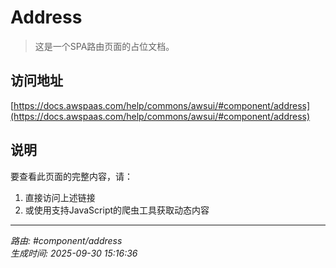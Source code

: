 # Address

> 这是一个SPA路由页面的占位文档。

## 访问地址

[https://docs.awspaas.com/help/commons/awsui/#component/address](https://docs.awspaas.com/help/commons/awsui/#component/address)

## 说明

要查看此页面的完整内容，请：

1. 直接访问上述链接
2. 或使用支持JavaScript的爬虫工具获取动态内容

---

*路由: #component/address*  
*生成时间: 2025-09-30 15:16:36*
